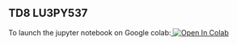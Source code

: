 ## TD8 LU3PY537
To launch the jupyter notebook on Google colab:<a target="_blank" href="https://colab.research.google.com/github/fserret/LU3PY537_TD9/">
  <img src="https://colab.research.google.com/assets/colab-badge.svg" alt="Open In Colab"/>
</a>
